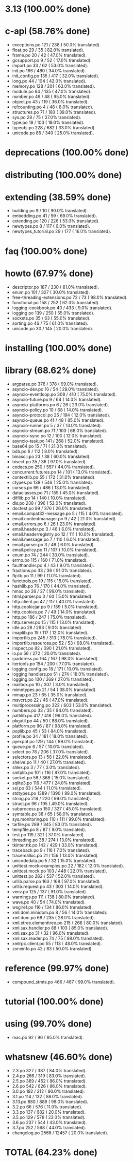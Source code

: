 

# 3.13 (100.00% done)



# c-api (58.76% done)

- exceptions.po                  121 / 238 ( 50.0% translated).
- float.po                        29 /  35 ( 82.0% translated).
- frame.po                        20 /  42 ( 47.0% translated).
- gcsupport.po                     9 /  52 ( 17.0% translated).
- import.po                       33 /  62 ( 53.0% translated).
- init.po                        166 / 480 ( 34.0% translated).
- init_config.po                 135 / 417 ( 32.0% translated).
- long.po                         44 / 104 ( 42.0% translated).
- memory.po                      128 / 201 ( 63.0% translated).
- module.po                       64 / 135 ( 47.0% translated).
- number.po                       46 /  48 ( 95.0% translated).
- object.po                       43 / 119 ( 36.0% translated).
- refcounting.po                   4 /  48 (  8.0% translated).
- structures.po                   71 / 180 ( 39.0% translated).
- sys.po                          28 /  75 ( 37.0% translated).
- type.po                         19 / 103 ( 18.0% translated).
- typeobj.po                     228 / 682 ( 33.0% translated).
- unicode.po                      85 / 340 ( 25.0% translated).


# deprecations (100.00% done)



# distributing (100.00% done)



# extending (38.59% done)

- building.po                      9 /  10 ( 90.0% translated).
- embedding.po                    41 /  59 ( 69.0% translated).
- extending.po                   120 / 226 ( 53.0% translated).
- newtypes.po                      8 / 117 (  6.0% translated).
- newtypes_tutorial.po            29 / 177 ( 16.0% translated).


# faq (100.00% done)



# howto (67.97% done)

- descriptor.po                  187 / 230 ( 81.0% translated).
- enum.po                        101 / 327 ( 30.0% translated).
- free-threading-extensions.po    72 /  73 ( 98.0% translated).
- functional.po                  158 / 252 ( 62.0% translated).
- logging-cookbook.po             40 / 433 (  9.0% translated).
- logging.po                     139 / 250 ( 55.0% translated).
- sockets.po                      35 /  63 ( 55.0% translated).
- sorting.po                      46 /  75 ( 61.0% translated).
- unicode.po                      30 / 145 ( 20.0% translated).


# installing (100.00% done)



# library (68.62% done)

- argparse.po                    376 / 378 ( 99.0% translated).
- asyncio-dev.po                  16 /  54 ( 29.0% translated).
- asyncio-eventloop.po           308 / 410 ( 75.0% translated).
- asyncio-future.po                9 /  64 ( 14.0% translated).
- asyncio-platforms.po             6 /  26 ( 23.0% translated).
- asyncio-policy.po               10 /  68 ( 14.0% translated).
- asyncio-protocol.po             25 / 194 ( 12.0% translated).
- asyncio-queue.po                41 /  48 ( 85.0% translated).
- asyncio-runner.po                5 /  37 ( 13.0% translated).
- asyncio-stream.po               71 / 103 ( 68.0% translated).
- asyncio-sync.po                 12 / 100 ( 12.0% translated).
- asyncio-task.po                141 / 268 ( 52.0% translated).
- base64.po                       15 /  71 ( 21.0% translated).
- bdb.po                           9 / 112 (  8.0% translated).
- binascii.po                     23 /  38 ( 60.0% translated).
- bisect.po                       35 /  36 ( 97.0% translated).
- codecs.po                      250 / 557 ( 44.0% translated).
- concurrent.futures.po           14 / 101 ( 13.0% translated).
- contextlib.po                   55 / 172 ( 31.0% translated).
- ctypes.po                      138 / 546 ( 25.0% translated).
- curses.po                       66 / 486 ( 13.0% translated).
- dataclasses.po                  71 / 155 ( 45.0% translated).
- difflib.po                      14 / 140 ( 10.0% translated).
- dis.po                         208 / 396 ( 52.0% translated).
- doctest.po                      99 / 376 ( 26.0% translated).
- email.compat32-message.po        5 / 115 (  4.0% translated).
- email.contentmanager.po          9 /  42 ( 21.0% translated).
- email.errors.po                  6 /  26 ( 23.0% translated).
- email.header.po                  3 /  46 (  6.0% translated).
- email.headerregistry.po         12 / 111 ( 10.0% translated).
- email.message.po                 7 / 110 (  6.0% translated).
- email.parser.po                  3 /  48 (  6.0% translated).
- email.policy.po                 11 / 107 ( 10.0% translated).
- enum.po                         74 / 244 ( 30.0% translated).
- errno.po                       115 / 160 ( 71.0% translated).
- faulthandler.po                  4 /  43 (  9.0% translated).
- fractions.po                    33 /  36 ( 91.0% translated).
- ftplib.po                       11 /  99 ( 11.0% translated).
- functools.po                    19 / 115 ( 16.0% translated).
- hashlib.po                      76 / 170 ( 44.0% translated).
- hmac.po                         26 /  27 ( 96.0% translated).
- html.parser.po                   3 /  60 (  5.0% translated).
- http.client.po                  47 / 117 ( 40.0% translated).
- http.cookiejar.po                9 / 159 (  5.0% translated).
- http.cookies.po                  7 /  49 ( 14.0% translated).
- http.po                        186 / 247 ( 75.0% translated).
- http.server.po                  15 / 115 ( 13.0% translated).
- idle.po                         28 / 293 (  9.0% translated).
- imaplib.po                      15 / 117 ( 12.0% translated).
- importlib.po                   245 / 313 ( 78.0% translated).
- importlib.resources.po          52 /  53 ( 98.0% translated).
- inspect.po                      82 / 390 ( 21.0% translated).
- io.po                           56 / 272 ( 20.0% translated).
- ipaddress.po                   164 / 167 ( 98.0% translated).
- itertools.po                   154 / 200 ( 77.0% translated).
- logging.config.po               18 / 171 ( 10.0% translated).
- logging.handlers.po             51 / 274 ( 18.0% translated).
- logging.po                     100 / 369 ( 27.0% translated).
- mailbox.po                      10 / 307 (  3.0% translated).
- mimetypes.po                    21 /  54 ( 38.0% translated).
- mmap.po                         23 /  65 ( 35.0% translated).
- msvcrt.po                       22 /  46 ( 47.0% translated).
- multiprocessing.po             322 / 603 ( 53.0% translated).
- numbers.po                      33 /  35 ( 94.0% translated).
- pathlib.po                     417 / 418 ( 99.0% translated).
- pkgutil.po                      44 /  50 ( 88.0% translated).
- platform.po                     86 /  87 ( 98.0% translated).
- poplib.po                       45 /  53 ( 84.0% translated).
- profile.po                      34 / 181 ( 18.0% translated).
- pyexpat.po                     129 / 144 ( 89.0% translated).
- queue.po                         6 /  57 ( 10.0% translated).
- select.po                       78 / 206 ( 37.0% translated).
- selectors.po                    13 /  58 ( 22.0% translated).
- shelve.po                       11 /  40 ( 27.0% translated).
- shlex.po                         3 /  77 (  3.0% translated).
- smtplib.po                     101 / 116 ( 87.0% translated).
- socket.po                       56 / 368 ( 15.0% translated).
- sqlite3.po                     116 / 477 ( 24.0% translated).
- ssl.po                          63 / 544 ( 11.0% translated).
- stdtypes.po                    1389 / 1390 ( 99.0% translated).
- string.po                      218 / 220 ( 99.0% translated).
- struct.po                       96 / 195 ( 49.0% translated).
- subprocess.po                  150 / 327 ( 45.0% translated).
- symtable.po                     38 /  65 ( 58.0% translated).
- sys.monitoring.po              110 / 111 ( 99.0% translated).
- tarfile.po                     289 / 345 ( 83.0% translated).
- tempfile.po                      8 /  87 (  9.0% translated).
- test.po                        119 / 321 ( 37.0% translated).
- threading.po                    38 / 274 ( 13.0% translated).
- tkinter.ttk.po                 142 / 429 ( 33.0% translated).
- traceback.po                     9 / 116 (  7.0% translated).
- tracemalloc.po                  21 / 156 ( 13.0% translated).
- unicodedata.po                   5 /  32 ( 15.0% translated).
- unittest.mock-examples.po       22 / 182 ( 12.0% translated).
- unittest.mock.po               103 / 448 ( 22.0% translated).
- unittest.po                    282 / 537 ( 52.0% translated).
- urllib.parse.po                163 / 168 ( 97.0% translated).
- urllib.request.po               43 / 303 ( 14.0% translated).
- venv.po                        125 / 137 ( 91.0% translated).
- warnings.po                    111 / 138 ( 80.0% translated).
- wave.po                         40 /  54 ( 74.0% translated).
- wsgiref.po                     116 / 134 ( 86.0% translated).
- xml.dom.minidom.po               8 /  56 ( 14.0% translated).
- xml.dom.po                      68 / 235 ( 28.0% translated).
- xml.etree.elementtree.po       215 / 266 ( 80.0% translated).
- xml.sax.handler.po              88 / 103 ( 85.0% translated).
- xml.sax.po                      31 /  32 ( 96.0% translated).
- xml.sax.reader.po               74 /  75 ( 98.0% translated).
- xmlrpc.client.po                55 / 113 ( 48.0% translated).
- zoneinfo.po                     42 /  83 ( 50.0% translated).


# reference (99.97% done)

- compound_stmts.po              466 / 467 ( 99.0% translated).


# tutorial (100.00% done)



# using (99.70% done)

- mac.po                          92 /  96 ( 95.0% translated).


# whatsnew (46.60% done)

- 2.3.po                         327 / 387 ( 84.0% translated).
- 2.4.po                         266 / 319 ( 83.0% translated).
- 2.5.po                         389 / 452 ( 86.0% translated).
- 2.6.po                         542 / 626 ( 86.0% translated).
- 3.0.po                         192 / 212 ( 90.0% translated).
- 3.1.po                         114 / 132 ( 86.0% translated).
- 3.13.po                        880 / 889 ( 98.0% translated).
- 3.2.po                          66 / 576 ( 11.0% translated).
- 3.3.po                         137 / 682 ( 20.0% translated).
- 3.5.po                         129 / 578 ( 22.0% translated).
- 3.6.po                         237 / 544 ( 43.0% translated).
- 3.7.po                         252 / 568 ( 44.0% translated).
- changelog.po                   2568 / 12457 ( 20.0% translated).


# TOTAL (64.23% done)

